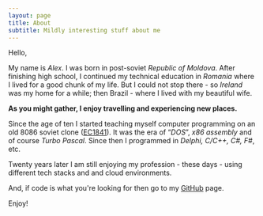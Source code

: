 ```yaml
---
layout: page
title: About
subtitle: Mildly interesting stuff about me
---
```


Hello,

My name is *Alex*. I was born in post-soviet _Republic of Moldova_. After finishing high school, I continued my technical education in _Romania_ where I lived for a good chunk of my life. But I could not stop there - so _Ireland_ was my home for a while; then Brazil - where I lived with my beautiful wife.

**As you might gather, I enjoy travelling and experiencing new places.**

Since the age of ten I started teaching myself computer programming on an old 8086 soviet clone ([EC1841](http://www.leningrad.su/museum/show_big.php?n=1038)). It was the era of “_DOS_”, _x86 assembly_ and of course _Turbo Pascal_. Since then I programmed in _Delphi, C/C++, C#, F#_, etc.

Twenty years later I am still enjoying my profession - these days - using different tech stacks and and cloud environments.

And, if code is what you're looking for then go to my [GitHub](https://github.com/pavkam) page.

Enjoy!
